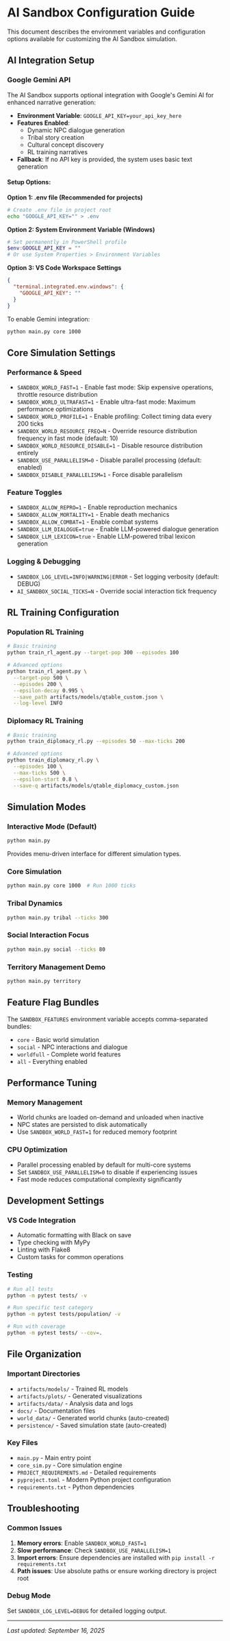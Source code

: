 # AI Sandbox Configuration Guide

This document describes the environment variables and configuration options available for customizing the AI Sandbox simulation.

## AI Integration Setup

### Google Gemini API
The AI Sandbox supports optional integration with Google's Gemini AI for enhanced narrative generation:

- **Environment Variable**: `GOOGLE_API_KEY=your_api_key_here`
- **Features Enabled**:
  - Dynamic NPC dialogue generation
  - Tribal story creation
  - Cultural concept discovery
  - RL training narratives
- **Fallback**: If no API key is provided, the system uses basic text generation

#### Setup Options:

**Option 1: .env file (Recommended for projects)**
```bash
# Create .env file in project root
echo "GOOGLE_API_KEY="" > .env
```

**Option 2: System Environment Variable (Windows)**
```powershell
# Set permanently in PowerShell profile
$env:GOOGLE_API_KEY = ""
# Or use System Properties > Environment Variables
```

**Option 3: VS Code Workspace Settings**
```json
{
  "terminal.integrated.env.windows": {
    "GOOGLE_API_KEY": ""
  }
}
```

To enable Gemini integration:
```bash
python main.py core 1000
```

## Core Simulation Settings

### Performance & Speed
- `SANDBOX_WORLD_FAST=1` - Enable fast mode: Skip expensive operations, throttle resource distribution
- `SANDBOX_WORLD_ULTRAFAST=1` - Enable ultra-fast mode: Maximum performance optimizations
- `SANDBOX_WORLD_PROFILE=1` - Enable profiling: Collect timing data every 200 ticks
- `SANDBOX_WORLD_RESOURCE_FREQ=N` - Override resource distribution frequency in fast mode (default: 10)
- `SANDBOX_WORLD_RESOURCE_DISABLE=1` - Disable resource distribution entirely
- `SANDBOX_USE_PARALLELISM=0` - Disable parallel processing (default: enabled)
- `SANDBOX_DISABLE_PARALLELISM=1` - Force disable parallelism

### Feature Toggles
- `SANDBOX_ALLOW_REPRO=1` - Enable reproduction mechanics
- `SANDBOX_ALLOW_MORTALITY=1` - Enable death mechanics
- `SANDBOX_ALLOW_COMBAT=1` - Enable combat systems
- `SANDBOX_LLM_DIALOGUE=true` - Enable LLM-powered dialogue generation
- `SANDBOX_LLM_LEXICON=true` - Enable LLM-powered tribal lexicon generation

### Logging & Debugging
- `SANDBOX_LOG_LEVEL=INFO|WARNING|ERROR` - Set logging verbosity (default: DEBUG)
- `AI_SANDBOX_SOCIAL_TICKS=N` - Override social interaction tick frequency

## RL Training Configuration

### Population RL Training
```bash
# Basic training
python train_rl_agent.py --target-pop 300 --episodes 100

# Advanced options
python train_rl_agent.py \
  --target-pop 500 \
  --episodes 200 \
  --epsilon-decay 0.995 \
  --save_path artifacts/models/qtable_custom.json \
  --log-level INFO
```

### Diplomacy RL Training
```bash
# Basic training
python train_diplomacy_rl.py --episodes 50 --max-ticks 200

# Advanced options
python train_diplomacy_rl.py \
  --episodes 100 \
  --max-ticks 500 \
  --epsilon-start 0.8 \
  --save-q artifacts/models/qtable_diplomacy_custom.json
```

## Simulation Modes

### Interactive Mode (Default)
```bash
python main.py
```
Provides menu-driven interface for different simulation types.

### Core Simulation
```bash
python main.py core 1000  # Run 1000 ticks
```

### Tribal Dynamics
```bash
python main.py tribal --ticks 300
```

### Social Interaction Focus
```bash
python main.py social --ticks 80
```

### Territory Management Demo
```bash
python main.py territory
```

## Feature Flag Bundles

The `SANDBOX_FEATURES` environment variable accepts comma-separated bundles:
- `core` - Basic world simulation
- `social` - NPC interactions and dialogue
- `worldfull` - Complete world features
- `all` - Everything enabled

## Performance Tuning

### Memory Management
- World chunks are loaded on-demand and unloaded when inactive
- NPC states are persisted to disk automatically
- Use `SANDBOX_WORLD_FAST=1` for reduced memory footprint

### CPU Optimization
- Parallel processing enabled by default for multi-core systems
- Set `SANDBOX_USE_PARALLELISM=0` to disable if experiencing issues
- Fast mode reduces computational complexity significantly

## Development Settings

### VS Code Integration
- Automatic formatting with Black on save
- Type checking with MyPy
- Linting with Flake8
- Custom tasks for common operations

### Testing
```bash
# Run all tests
python -m pytest tests/ -v

# Run specific test category
python -m pytest tests/population/ -v

# Run with coverage
python -m pytest tests/ --cov=.
```

## File Organization

### Important Directories
- `artifacts/models/` - Trained RL models
- `artifacts/plots/` - Generated visualizations
- `artifacts/data/` - Analysis data and logs
- `docs/` - Documentation files
- `world_data/` - Generated world chunks (auto-created)
- `persistence/` - Saved simulation state (auto-created)

### Key Files
- `main.py` - Main entry point
- `core_sim.py` - Core simulation engine
- `PROJECT_REQUIREMENTS.md` - Detailed requirements
- `pyproject.toml` - Modern Python project configuration
- `requirements.txt` - Python dependencies

## Troubleshooting

### Common Issues
1. **Memory errors**: Enable `SANDBOX_WORLD_FAST=1`
2. **Slow performance**: Check `SANDBOX_USE_PARALLELISM=1`
3. **Import errors**: Ensure dependencies are installed with `pip install -r requirements.txt`
4. **Path issues**: Use absolute paths or ensure working directory is project root

### Debug Mode
Set `SANDBOX_LOG_LEVEL=DEBUG` for detailed logging output.

---
*Last updated: September 16, 2025*